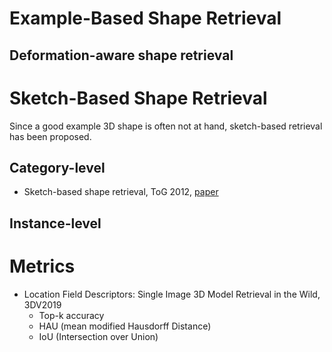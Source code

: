 
# Example-Based Shape Retrieval

## Deformation-aware shape retrieval



# Sketch-Based Shape Retrieval

Since a good example 3D shape is often not at hand, sketch-based retrieval has been proposed.

## Category-level

- Sketch-based shape retrieval, ToG 2012, [paper](https://dl.acm.org/doi/pdf/10.1145/2185520.2185527)

## Instance-level

# Metrics

- Location Field Descriptors: Single Image 3D Model Retrieval in the Wild, 3DV2019
    - Top-k accuracy
    - HAU (mean modified Hausdorff Distance)
    - IoU (Intersection over Union)